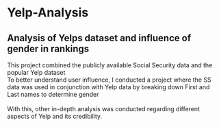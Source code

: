 # Yelp-Analysis
## Analysis of Yelps dataset and influence of gender in rankings
This project combined the publicly available Social Security data and the popular Yelp dataset <be>
<br>
To better understand user influence, I conducted a project where the SS data was used in conjunction with Yelp data by breaking down First and Last names to determine gender <br>
<br>
With this, other in-depth analysis was conducted regarding different aspects of Yelp and its credibility. <br>
